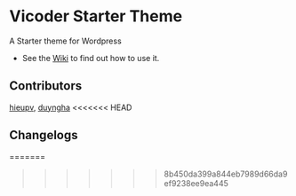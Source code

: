 
# Vicoder Starter Theme
A Starter theme for Wordpress

* See the [Wiki](https://github.com/hieu-pv/nf-theme/wiki) to find out how to use it.

## Contributors
[hieupv](https://github.com/hieu-pv), [duyngha](https://github.com/duyngha)
<<<<<<< HEAD

## Changelogs
=======
>>>>>>> 8b450da399a844eb7989d66da9ef9238ee9ea445
